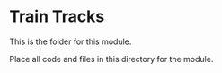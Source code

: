 # Train Tracks
This is the folder for this module.

Place all code and files in this directory for the module.